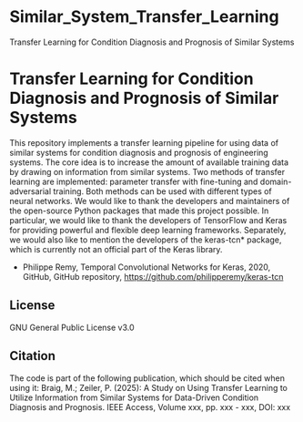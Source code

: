 # Similar_System_Transfer_Learning
Transfer Learning for Condition Diagnosis and Prognosis of Similar Systems

# Transfer Learning for Condition Diagnosis and Prognosis of Similar Systems
This repository implements a transfer learning pipeline for using data of similar systems for condition diagnosis and prognosis of engineering systems. 
The core idea is to increase the amount of available training data by drawing on information from similar systems. Two methods of transfer learning are implemented: parameter transfer with fine-tuning and domain-adversarial training. Both methods can be used with different types of neural networks.
We would like to thank the developers and maintainers of the open-source Python packages that made this project possible. In particular, we would like to thank the developers of TensorFlow and Keras for providing powerful and flexible deep learning frameworks. Separately, we would also like to mention the developers of the keras-tcn* package, which is currently not an official part of the Keras library.
* Philippe Remy, Temporal Convolutional Networks for Keras, 2020, GitHub, GitHub repository, https://github.com/philipperemy/keras-tcn

## License
GNU General Public License v3.0
## Citation
The code is part of the following publication, which should be cited when using it:
Braig, M.; Zeiler, P. (2025): A Study on Using Transfer Learning to Utilize Information from Similar Systems for Data-Driven Condition Diagnosis and Prognosis. IEEE Access, Volume xxx, pp. xxx - xxx, DOI: xxx
